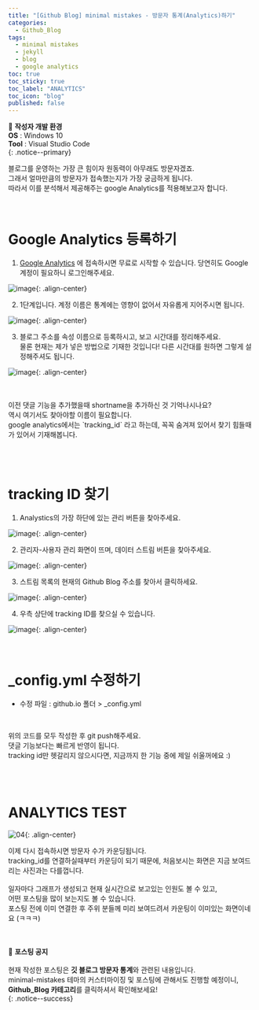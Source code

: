 ```yaml
---
title: "[Github Blog] minimal mistakes - 방문자 통계(Analytics)하기"
categories:
  - Github_Blog
tags:
  - minimal mistakes
  - jekyll
  - blog
  - google analytics
toc: true
toc_sticky: true
toc_label: "ANALYTICS"
toc_icon: "blog"
published: false
---
```


📌 **작성자 개발 환경** <br>
**OS** : Windows 10<br>
**Tool** : Visual Studio Code<br>
{: .notice--primary}

블로그를 운영하는 가장 큰 힘이자 원동력이 아무래도 방문자겠죠.<br>
그래서 얼마만큼의 방문자가 접속했는지가 가장 궁금하게 됩니다.<br>
따라서 이를 분석해서 제공해주는 google Analytics를 적용해보고자 합니다.<br>
<br>
<br>

# Google Analytics 등록하기

1) [Google Analytics](https://analytics.google.com/analytics/web/) 에 접속하시면 무료로 시작할 수 있습니다. 당연히도 Google 계정이 필요하니 로그인해주세요.<br>

![image](https://user-images.githubusercontent.com/45550607/102706869-fd00f680-42d8-11eb-95a5-46aa37f79b49.png){: .align-center}
<br>

2) 1단계입니다. 계정 이름은 통계에는 영향이 없어서 자유롭게 지어주시면 됩니다.<br>

![image](https://user-images.githubusercontent.com/45550607/102706872-00947d80-42d9-11eb-9a40-e3cab9d00560.png){: .align-center}
<br>

3) 블로그 주소를 속성 이름으로 등록하시고, 보고 시간대를 정리해주세요.<br>
   물론 현재는 제가 넣은 방법으로 기재한 것입니다! 다른 시간대를 원하면 그렇게 설정해주셔도 됩니다.<br>

![image](https://user-images.githubusercontent.com/45550607/102706874-038f6e00-42d9-11eb-8021-dd99b28b4ffe.png){: .align-center}

<br>
<br>
이전 댓글 기능을 추가했을때 shortname을 추가하신 것 기억나시나요?<br>
역시 여기서도 찾아야할 이름이 필요합니다.<br>
google analytics에서는 `tracking_id` 라고 하는데, 꼭꼭 숨겨져 있어서 찾기 힘들때가 있어서 기재해봅니다.<br>
<br>
<br>
<br>

# tracking ID 찾기

1) Analystics의 가장 하단에 있는 관리 버튼을 찾아주세요.<br>

![image](https://user-images.githubusercontent.com/45550607/102707394-dee9c500-42dd-11eb-9fe3-43dab211376a.png){: .align-center}
<br>

2) 관리자-사용자 관리 화면이 뜨며, 데이터 스트림 버튼을 찾아주세요.<br>

![image](https://user-images.githubusercontent.com/45550607/102707396-e0b38880-42dd-11eb-98ce-f9c8239061f0.png){: .align-center}
<br>

3) 스트림 목록의 현재의 Github Blog 주소를 찾아서 클릭하세요.<br>

![image](https://user-images.githubusercontent.com/45550607/102707397-e3ae7900-42dd-11eb-928f-a246e2e01baf.png){: .align-center}
<br>

4) 우측 상단에 tracking ID를 찾으실 수 있습니다.<br>

![image](https://user-images.githubusercontent.com/45550607/102707399-e610d300-42dd-11eb-8802-5f8201701283.png){: .align-center}
<br>
<br>
<br>

# _config.yml 수정하기

- 수정 파일 : github.io 폴더 > _config.yml
<br>

<script src="https://gist.github.com/eona1301/d74af4c66ef378f3c2286973476b48db.js"></script>

위의 코드를 모두 작성한 후 git push해주세요.<br>
댓글 기능보다는 빠르게 반영이 됩니다.<br>
tracking id만 헷갈리지 않으시다면, 지금까지 한 기능 중에 제일 쉬울꺼에요 :) <br>
<br>
<br>
<br>

# ANALYTICS TEST

![04](https://user-images.githubusercontent.com/45550607/102707509-f7a6aa80-42de-11eb-9fd5-691b59ff143b.PNG){: .align-center}
<br>

이제 다시 접속하시면 방문자 수가 카운딩됩니다.<br>
tracking_id를 연결하실때부터 카운딩이 되기 때문에, 처음보시는 화면은 지금 보여드리는 사진과는 다를껍니다.<br>
<br>
일자마다 그래프가 생성되고 현재 실시간으로 보고있는 인원도 볼 수 있고,<br>
어떤 포스팅을 많이 보는지도 볼 수 있습니다.<br>
포스팅 전에 이미 연결한 후 주위 분들께 미리 보여드려서 카운팅이 이미있는 화면이네요 (ㅋㅋㅋ)<br>
<br>
<br>


🔔 **포스팅 공지** <br><br>
현재 작성한 포스팅은 **깃 블로그 방문자 통계**와 관련된 내용입니다.<br>
minimal-mistakes 테마의 커스터마이징 및 포스팅에 관해서도 진행할 예정이니, 
**Github_Blog 카테고리**를 클릭하셔서 확인해보세요!<br>
{: .notice--success}